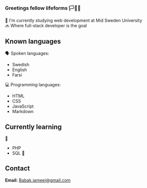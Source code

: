 ### Greetings fellow lifeforms 🏳🤖🖖

🏫 I'm currently studying web development at Mid Sweden University  
🔜 Where full-stack developer is the goal

## Known languages  
🗣 Spoken languages:
  * Swedish
  * English
  * Farsi

💻 Programming languages:
  * HTML
  * CSS
  * JavaScript
  * Markdown

## Currently learning
🦋
* PHP
* SQL
🦎


## Contact
**Email:** Babak.jameei@gmail.com
